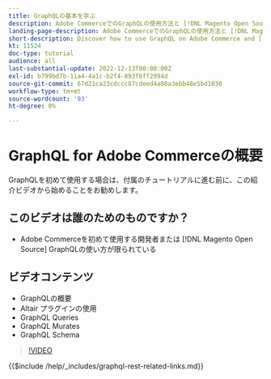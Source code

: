 ```yaml
---
title: GraphQLの基本を学ぶ
description: Adobe CommerceでのGraphQLの使用方法と [!DNL Magento Open Source]. クエリ、突然変異、スキーマの使用について説明します。
landing-page-description: Adobe CommerceでのGraphQLの使用方法と [!DNL Magento Open Source]. クエリ、突然変異、スキーマの使用について説明します。
short-description: Discover how to use GraphQL on Adobe Commerce and [!DNL Magento Open Source]. Learn about using queries, mutations, and schemas.
kt: 11524
doc-type: tutorial
audience: all
last-substantial-update: 2022-12-13T00:00:00Z
exl-id: b799bd7b-11a4-4a1c-b2f4-893f6ff2994d
source-git-commit: 67d21ca23cdccc87cdeed4a08a3ebb48e5bd1030
workflow-type: tm+mt
source-wordcount: '93'
ht-degree: 0%

---
```


# GraphQL for Adobe Commerceの概要

GraphQLを初めて使用する場合は、付属のチュートリアルに進む前に、この紹介ビデオから始めることをお勧めします。

## このビデオは誰のためのものですか？

* Adobe Commerceを初めて使用する開発者または [!DNL Magento Open Source] GraphQLの使い方が限られている

## ビデオコンテンツ

* GraphQLの概要
* Altair プラグインの使用
* GraphQL Queries
* GraphQL Murates
* GraphQL Schema

>[!VIDEO](https://video.tv.adobe.com/v/3412302/graphql)

{{$include /help/_includes/graphql-rest-related-links.md}}
